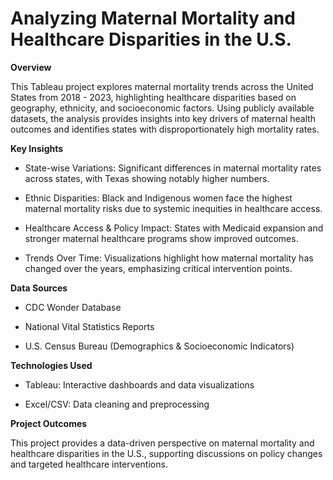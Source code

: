 # Analyzing Maternal Mortality and Healthcare Disparities in the U.S.

**Overview**

This Tableau project explores maternal mortality trends across the United States from 2018 - 2023, highlighting healthcare disparities based on geography, ethnicity, and socioeconomic factors. Using publicly available datasets, the analysis provides insights into key drivers of maternal health outcomes and identifies states with disproportionately high mortality rates.

**Key Insights**

* State-wise Variations: Significant differences in maternal mortality rates across states, with Texas showing notably higher numbers.

* Ethnic Disparities: Black and Indigenous women face the highest maternal mortality risks due to systemic inequities in healthcare access.

* Healthcare Access & Policy Impact: States with Medicaid expansion and stronger maternal healthcare programs show improved outcomes.

* Trends Over Time: Visualizations highlight how maternal mortality has changed over the years, emphasizing critical intervention points.

**Data Sources**

* CDC Wonder Database

* National Vital Statistics Reports

* U.S. Census Bureau (Demographics & Socioeconomic Indicators)

**Technologies Used**

* Tableau: Interactive dashboards and data visualizations

* Excel/CSV: Data cleaning and preprocessing

**Project Outcomes**

This project provides a data-driven perspective on maternal mortality and healthcare disparities in the U.S., supporting discussions on policy changes and targeted healthcare interventions.
